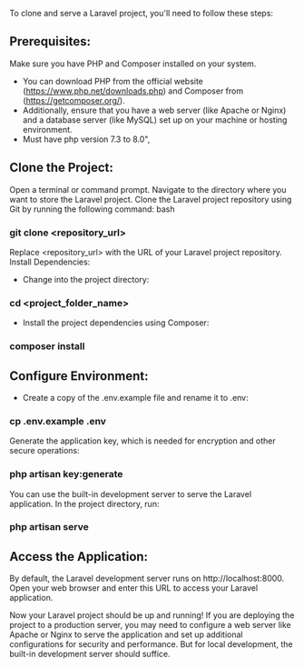 To clone and serve a Laravel project, you'll need to follow these steps:

## Prerequisites:

Make sure you have PHP and Composer installed on your system.
- You can download PHP from the official website (https://www.php.net/downloads.php) and Composer from (https://getcomposer.org/).
- Additionally, ensure that you have a web server (like Apache or Nginx) and a database server (like MySQL) set up on your machine or hosting environment.
- Must have php version 7.3 to 8.0",

## Clone the Project:

Open a terminal or command prompt.
Navigate to the directory where you want to store the Laravel project.
Clone the Laravel project repository using Git by running the following command:
bash

### git clone <repository_url>

Replace <repository_url> with the URL of your Laravel project repository.
Install Dependencies:

- Change into the project directory:

### cd <project_folder_name>

- Install the project dependencies using Composer:

### composer install

## Configure Environment:

- Create a copy of the .env.example file and rename it to .env:
### cp .env.example .env

Generate the application key, which is needed for encryption and other secure operations:

### php artisan key:generate

You can use the built-in development server to serve the Laravel application. In the project directory, run:

### php artisan serve

## Access the Application:

By default, the Laravel development server runs on http://localhost:8000. Open your web browser and enter this URL to access your Laravel application.

Now your Laravel project should be up and running! If you are deploying the project to a production server, you may need to configure a web server like Apache or Nginx to serve the application and set up additional configurations for security and performance. But for local development, the built-in development server should suffice.
